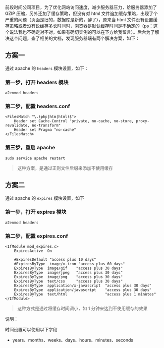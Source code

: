 前段时间公司项目，为了优化网站访问速度，减少服务器压力，给服务器添加了 GZIP 压缩，另外还加了缓存策略，但没有对 html 文件追加缓存策略，出现了个严重的问题（页面是旧的，数据库是新的，醉了），原来当 html 文件没有设置缓存策略或者没有说缓存多长时间时，浏览器是默认缓存时间是不确定的（ps：这个说法我也不确定对不对，如果有确切实例的可以在下方给我留言）。后台为了解决这个问题，查了相关的文档，发现服务器端有两个解决方案，如下：

## 方案一

通过 apache 的 `headers` 模块设置，如下：

### 第一步，打开 headers 模块

    a2enmod headers

### 第二步，配置 headers.conf

    <FilesMatch "\.(php|htm|html)$">
        Header set Cache-Control "private, no-cache, no-store, proxy-revalidate, no-transform"
        Header set Pragma "no-cache"
    </FilesMatch>

### 第三步，重启 apache

    sudo service apache restart
    
> 这种方案，是通过正则文件后缀来添加不使用缓存

## 方案二

通过 apache 的 `expires` 模块设置，如下

### 第一步，打开 expires 模块

    a2enmod headers

### 第二步，配置 expires.conf

    <IfModule mod_expires.c>
        ExpiresActive  On
    
        #ExpiresDefault "access plus 10 days"
        #ExpiresByType  image/x-icon "access plus 60 days"
        ExpiresByType  image/gif    "access plus 30 days"
        ExpiresByType  image/jpeg   "access plus 30 days"
        ExpiresByType  image/png    "access plus 30 days"
        ExpiresByType  text/css     "access plus 30 days"
        ExpiresByType  application/x-javascript  "access plus 30 days"
        ExpiresByType  application/javascript    "access plus 30 days"
        ExpiresByType  text/html                 "access plus 1 minutes"
    </IfModule>

> 这种方式是通过将缓存时间调小，如 1 分钟来达到不使用缓存的效果

说明：

时间设置可以使用以下字段

* years、months、weeks、days、hours、minutes、seconds

